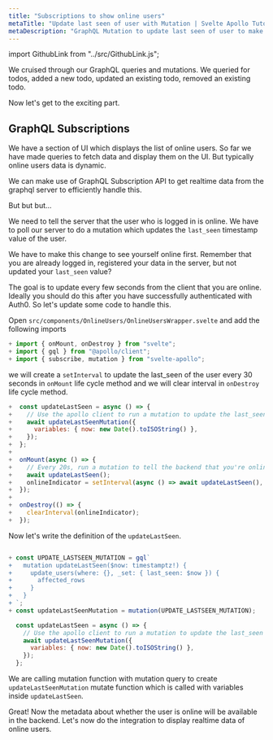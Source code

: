 ```yaml
---
title: "Subscriptions to show online users"
metaTitle: "Update last seen of user with Mutation | Svelte Apollo Tutorial"
metaDescription: "GraphQL Mutation to update last seen of user to make them available online. Use setInterval to trigger mutation every few seconds "
---
```


import GithubLink from "../src/GithubLink.js";

We cruised through our GraphQL queries and mutations. We queried for todos, added a new todo, updated an existing todo, removed an existing todo.

Now let's get to the exciting part.

## GraphQL Subscriptions

We have a section of UI which displays the list of online users. So far we have made queries to fetch data and display them on the UI. But typically online users data is dynamic.

We can make use of GraphQL Subscription API to get realtime data from the graphql server to efficiently handle this.

But but but...

We need to tell the server that the user who is logged in is online. We have to poll our server to do a mutation which updates the `last_seen` timestamp value of the user.

We have to make this change to see yourself online first. Remember that you are already logged in, registered your data in the server, but not updated your `last_seen` value?

The goal is to update every few seconds from the client that you are online. Ideally you should do this after you have successfully authenticated with Auth0. So let's update some code to handle this.

Open `src/components/OnlineUsers/OnlineUsersWrapper.svelte` and add the following imports

<GithubLink link="https://github.com/hasura/learn-graphql/blob/master/tutorials/frontend/svelte-apollo/app-final/src/components/OnlineUsers/OnlineUsersWrapper.svelte" text="src/components/OnlineUsers/OnlineUsersWrapper.svelte" />

```javascript
+ import { onMount, onDestroy } from "svelte";
+ import { gql } from "@apollo/client";
+ import { subscribe, mutation } from "svelte-apollo";
```

we will create a `setInterval` to update the last_seen of the user every 30 seconds in `onMount` life cycle method and we will clear interval in `onDestroy` life cycle method.

```javascript
+  const updateLastSeen = async () => {
+    // Use the apollo client to run a mutation to update the last_seen value
+    await updateLastSeenMutation({
+      variables: { now: new Date().toISOString() },
+    });
+  };
+
+  onMount(async () => {
+    // Every 20s, run a mutation to tell the backend that you're online
+    await updateLastSeen();
+    onlineIndicator = setInterval(async () => await updateLastSeen(), 20000);
+  });
+
+  onDestroy(() => {
+    clearInterval(onlineIndicator);
+  });
```

Now let's write the definition of the `updateLastSeen`.

```javascript

+ const UPDATE_LASTSEEN_MUTATION = gql`
+   mutation updateLastSeen($now: timestamptz!) {
+     update_users(where: {}, _set: { last_seen: $now }) {
+       affected_rows
+     }
+   }
+ `;
+ const updateLastSeenMutation = mutation(UPDATE_LASTSEEN_MUTATION);

  const updateLastSeen = async () => {
    // Use the apollo client to run a mutation to update the last_seen value
    await updateLastSeenMutation({
      variables: { now: new Date().toISOString() },
    });
  };
```

We are calling mutation function with mutation query to create `updateLastSeenMutation` mutate function which is called with variables inside `updateLastSeen`.

Great! Now the metadata about whether the user is online will be available in the backend. Let's now do the integration to display realtime data of online users.
